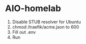 # AIO-homelab

1. Disable STUB resolver for Ubuntu
2. chmod /traefik/acme.json to 600
3. Fill out .env
4. Run
